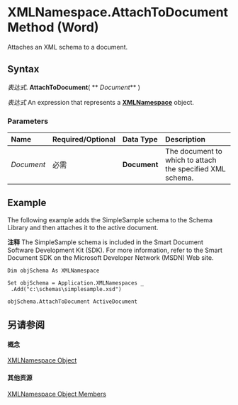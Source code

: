 
# XMLNamespace.AttachToDocument Method (Word)

Attaches an XML schema to a document.


## Syntax

 _表达式_. **AttachToDocument**( ** _Document_** )

 _表达式_ An expression that represents a **[XMLNamespace](a50ed533-8961-f433-d501-797e5d678fda.md)** object.


### Parameters



|**Name**|**Required/Optional**|**Data Type**|**Description**|
|:-----|:-----|:-----|:-----|
| _Document_|必需|**Document**|The document to which to attach the specified XML schema.|

## Example

The following example adds the SimpleSample schema to the Schema Library and then attaches it to the active document.


 **注释**  The SimpleSample schema is included in the Smart Document Software Development Kit (SDK). For more information, refer to the Smart Document SDK on the Microsoft Developer Network (MSDN) Web site.


```
Dim objSchema As XMLNamespace 
 
Set objSchema = Application.XMLNamespaces _ 
 .Add("c:\schemas\simplesample.xsd") 
 
objSchema.AttachToDocument ActiveDocument
```


## 另请参阅


#### 概念


[XMLNamespace Object](a50ed533-8961-f433-d501-797e5d678fda.md)
#### 其他资源


[XMLNamespace Object Members](http://msdn.microsoft.com/library/7876c69a-f4d1-63aa-825e-1bfa6a9f4bd1%28Office.15%29.aspx)